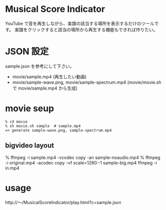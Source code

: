 # Musical Score Indicator

YouTube で音を再生しながら、楽譜の該当する場所を表示するだけのツールです。
楽譜をクリックすると該当の場所から再生する機能もできれば作りたい。

# JSON 設定

sample.json を参考にして下さい。

- movie/sample.mp4 (再生したい動画)
- movie/sample-wave.png, movie/sample-spectrum.mp4 (movie/movie.sh で movie/sample.mp4 から生成)

# movie seup

```
% cd movie
% sh movie.sh sample  # sample.mp4
=> generate sample-wave.png, sample-spectrum.mp4
```
## bigvideo layout

% ffmpeg -i sample.mp4 -vcodec copy -an sample-noaudio.mp4
% ffmpeg -i original.mp4 -acodec copy -vf scale=1280:-1 sample-big.mp4
ffmpeg -i in.mp4

# usage

http://〜/MusicalScoreIndicator/play.html?c=sample.json
